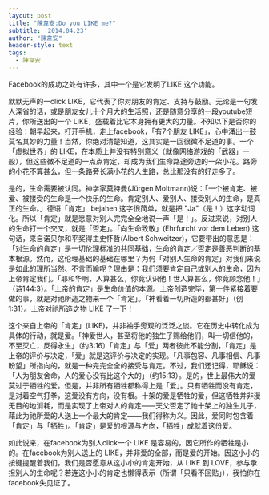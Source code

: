 ```yaml
---
layout: post
title: "陳韋安:Do you LIKE me?"
subtitle: '2014.04.23'
author: "陳韋安"
header-style: text
tags:
  - 陳韋安
---
```

Facebook的成功之处有许多，其中一个是它发明了LIKE 这个功能。

默默无声的一click LIKE，它代表了你对朋友的肯定、支持与鼓励。无论是一句发人深省的话，或是朋友女儿十个月大的生活照，还是随意分享的一段youtube短片，你所送出的一个 LIKE，盛载着比它本身拥有更大的力量。不知以下是否你的经验：朝早起来，打开手机，走上facebook，「有7个朋友 LIKE」，心中涌出一鼓莫名其妙的力量！当然，你绝对清楚知道，这其实是一回很微不足道的事。一个「虚拟世界」的 LIKE，在本质上并没有特别意义（就像网络游戏的「武器」一般），但这些微不足道的一点点肯定，却成为我们生命路途旁边的一朵小花。路旁的小花不算甚么，但一条路旁长满小花的人生路，总比那没有的好走多了。

是的，生命需要被认同。神学家莫特曼(Jürgen Moltmann)说：「一个被肯定、被爱、被接受的生命是一个快乐的生命。肯定别人、爱别人、接受别人的生命，是真正的生命。」德语「肯定」 bejahen 这字很简单，就是把 "Ja"（是！）这字动词化。所以「肯定」就是愿意对别人完完全全地说一声「是！」。反过来说，对别人的生命打一个交叉，就是「否定」。「向生命致敬」(Ehrfurcht vor dem Leben) 这句话，来自诺贝尔和平奖得主史怀哲(Albert Schweitzer)，它要带出的意思是：「对生命的肯定」是一切伦理标准的共同基础，生命的肯定／否定是善恶判断的基本根源。然而，这伦理基础的基础在哪里？为何「对别人生命的肯定」对我们来说是如此的理所当然、不言而喻呢？理由是：我们须要肯定自己或别人的生命，因为上帝肯定我们。「耶和华啊，人算甚么，你竟认识他！世人算甚么，你竟顾念他！」（诗144:3）。「上帝的肯定」是生命价值的本源。上帝创造完毕，第一件紧接着要做的事，就是对祂所造之物来一个「肯定」。「神看着一切所造的都甚好」（创1:31）。上帝对祂所造之物 LIKE 了一下！

这个来自上帝的「肯定」(LIKE)，并非袖手旁观的泛泛之谈。它在历史中转化成为具体的行动，就是爱。「神爱世人，甚至将他的独生子赐给他们，叫一切信他的，不至灭亡，反得永生」（约3:16）「肯定」与「爱」两者彼此不能分割，「肯定」是上帝的评价与决定，「爱」就是这评价与决定的实现。「凡事包容、凡事相信、凡事盼望」所指向的，就是一种完完全全的接受与肯定。不过，我们还记得，耶稣说：「人为朋友舍命，人的爱心没有比这个大的」（约15:13）。是的，世上最伟大的爱莫过于牺牲的爱。但是，并非所有牺牲都称得上是「爱」。只有牺牲而没有肯定，是对着空气打拳，这爱没有方向，没有根。十架的爱是牺牲的爱，但这牺牲并非漫无目的地消耗，而是实现了上帝对人的肯定––––天父否定了祂十架上的独生儿子，藉此为祂所爱的人送上一个最大的肯定––––我们得称为义。因此，爱同时包含着「肯定」与「牺牲」。「肯定」是爱的根源与方向，「牺牲」成就着这份爱。

如此说来，在facebook为别人click一个 LIKE 是容易的，因它所作的牺牲是小的。在facebook为别人送上的 LIKE，并非爱的全部，而是爱的开始。因这小小的按键提醒着我们，我们是否愿意从这小小的肯定开始，从 LIKE 到 LOVE，参与承担别人的生命呢？若连这小小的肯定也懒得表示（所谓「只看不回贴」），我怕你在facebook失见证了。

